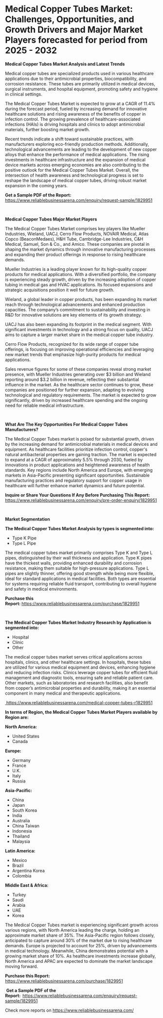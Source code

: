 <p><h1>Medical Copper Tubes Market: Challenges, Opportunities, and Growth Drivers and Major Market Players forecasted for period from 2025 - 2032</h1></p><p><strong>Medical Copper Tubes Market Analysis and Latest Trends</strong></p>
<p><p>Medical copper tubes are specialized products used in various healthcare applications due to their antimicrobial properties, biocompatibility, and corrosion resistance. These tubes are primarily utilized in medical devices, surgical instruments, and hospital equipment, promoting safety and hygiene in clinical settings. </p><p>The Medical Copper Tubes Market is expected to grow at a CAGR of 11.4% during the forecast period, fueled by increasing demand for innovative healthcare solutions and rising awareness of the benefits of copper in infection control. The growing prevalence of healthcare-associated infections (HAIs) is driving hospitals and clinics to adopt antimicrobial materials, further boosting market growth.</p><p>Recent trends indicate a shift toward sustainable practices, with manufacturers exploring eco-friendly production methods. Additionally, technological advancements are leading to the development of new copper alloys that enhance the performance of medical applications. The rising investments in healthcare infrastructure and the expansion of medical device markets across emerging economies are also contributing to the positive outlook for the Medical Copper Tubes Market. Overall, the intersection of health awareness and technological progress is set to reshape the landscape of medical copper tubes, driving robust market expansion in the coming years.</p></p>
<p><strong>Get a Sample PDF of the Report:&nbsp;</strong> <a href="https://www.reliablebusinessarena.com/enquiry/request-sample/1829951?utm_campaign=2187&utm_medium=2&utm_source=Github&utm_content=ia&utm_term=05032025&utm_id=medical-copper-tubes">https://www.reliablebusinessarena.com/enquiry/request-sample/1829951</a></p>
<p>&nbsp;</p>
<p><strong>Medical Copper Tubes Major Market Players</strong></p>
<p><p>The Medical Copper Tubes Market comprises key players like Mueller Industries, Wieland, UACJ, Cerro Flow Products, NOVAIR Medical, Atlas Copco (BeaconMedaes), H&H Tube, Cambridge-Lee Industries, C&H Medical, Samuel, Son & Co., and Amico. These companies are pivotal in shaping the market dynamics through innovative manufacturing processes and expanding their product offerings in response to rising healthcare demands.</p><p>Mueller Industries is a leading player known for its high-quality copper products for medical applications. With a diversified portfolio, the company is experiencing steady growth, driven by the increasing adoption of copper tubing in medical gas and HVAC applications. Its focused expansions and strategic acquisitions position it well for future growth.</p><p>Wieland, a global leader in copper products, has been expanding its market reach through technological advancements and enhanced production capacities. The company’s commitment to sustainability and investing in R&D for innovative solutions are key elements of its growth strategy. </p><p>UACJ has also been expanding its footprint in the medical segment. With significant investments in technology and a strong focus on quality, UACJ aims to capture a larger market share in the medical copper tube industry.</p><p>Cerro Flow Products, recognized for its wide range of copper tube offerings, is focusing on improving operational efficiencies and leveraging new market trends that emphasize high-purity products for medical applications.</p><p>Sales revenue figures for some of these companies reveal strong market presence, with Mueller Industries generating over $3 billion and Wieland reporting around $3.2 billion in revenue, reflecting their substantial influence in the market. As the healthcare sector continues to grow, these companies are positioned for further expansion, adapting to evolving technological and regulatory requirements. The market is expected to grow significantly, driven by increased healthcare spending and the ongoing need for reliable medical infrastructure.</p></p>
<p>&nbsp;</p>
<p><strong>What Are The Key Opportunities For Medical Copper Tubes Manufacturers?</strong></p>
<p><p>The Medical Copper Tubes market is poised for substantial growth, driven by the increasing demand for antimicrobial materials in medical devices and equipment. As healthcare facilities prioritize infection control, copper's natural antibacterial properties are gaining traction. The market is expected to expand at a CAGR of approximately 5.5% through 2030, fueled by innovations in product applications and heightened awareness of health standards. Key regions include North America and Europe, with emerging markets in Asia-Pacific presenting significant opportunities. Sustainable manufacturing practices and regulatory support for copper usage in healthcare will further enhance market dynamics and future potential.</p></p>
<p><strong>Inquire or Share Your Questions If Any Before Purchasing This Report:</strong> <a href="https://www.reliablebusinessarena.com/enquiry/pre-order-enquiry/1829951?utm_campaign=2187&utm_medium=2&utm_source=Github&utm_content=ia&utm_term=05032025&utm_id=medical-copper-tubes">https://www.reliablebusinessarena.com/enquiry/pre-order-enquiry/1829951</a></p>
<p>&nbsp;</p>
<p><strong>Market Segmentation</strong></p>
<p><strong>The Medical Copper Tubes Market Analysis by types is segmented into:</strong></p>
<p><ul><li>Type K Pipe</li><li>Type L Pipe</li></ul></p>
<p><p>The medical copper tubes market primarily comprises Type K and Type L pipes, distinguished by their wall thickness and application. Type K pipes have the thickest walls, providing enhanced durability and corrosion resistance, making them suitable for high-pressure applications. Type L pipes are slightly thinner, offering good strength while being more flexible, ideal for standard applications in medical facilities. Both types are essential for systems requiring reliable fluid transport, contributing to overall hygiene and safety in medical environments.</p></p>
<p><strong>Purchase this Report:&nbsp;</strong><a href="https://www.reliablebusinessarena.com/purchase/1829951?utm_campaign=2187&utm_medium=2&utm_source=Github&utm_content=ia&utm_term=05032025&utm_id=medical-copper-tubes">https://www.reliablebusinessarena.com/purchase/1829951</a></p>
<p>&nbsp;</p>
<p><strong>The Medical Copper Tubes Market Industry Research by Application is segmented into:</strong></p>
<p><ul><li>Hospital</li><li>Clinic</li><li>Other</li></ul></p>
<p><p>The medical copper tubes market serves critical applications across hospitals, clinics, and other healthcare settings. In hospitals, these tubes are utilized for various medical equipment and devices, enhancing hygiene and reducing infection risks. Clinics leverage copper tubes for efficient fluid management and diagnostic tools, ensuring safe and reliable patient care. Other markets, such as laboratories and research facilities, also benefit from copper’s antimicrobial properties and durability, making it an essential component in many medical and therapeutic applications.</p></p>
<p><a href="https://www.reliablebusinessarena.com/medical-copper-tubes-r1829951?utm_campaign=2187&utm_medium=2&utm_source=Github&utm_content=ia&utm_term=05032025&utm_id=medical-copper-tubes">&nbsp;https://www.reliablebusinessarena.com/medical-copper-tubes-r1829951</a></p>
<p><strong>In terms of Region, the Medical Copper Tubes Market Players available by Region are:</strong></p>
<p>
    <p> <strong> North America: </strong>
        <ul>
            <li>United States</li>
            <li>Canada</li>
        </ul>
        </p> 
    <p> <strong> Europe: </strong>
        <ul>
            <li>Germany</li>
            <li>France</li>
            <li>U.K.</li>
            <li>Italy</li>
            <li>Russia</li>
        </ul>
        </p> 
    <p> <strong> Asia-Pacific: </strong>
        <ul>
            <li>China</li>
            <li>Japan</li>
            <li>South Korea</li>
            <li>India</li>
            <li>Australia</li>
            <li>China Taiwan</li>
            <li>Indonesia</li>
            <li>Thailand</li>
            <li>Malaysia</li>
        </ul>
        </p> 
    <p> <strong> Latin America: </strong>
        <ul>
            <li>Mexico</li>
            <li>Brazil</li>
            <li>Argentina Korea</li>
            <li>Colombia</li>
        </ul>
        </p> 
    <p> <strong> Middle East & Africa: </strong>
        <ul>
            <li>Turkey</li>
            <li>Saudi</li>
            <li>Arabia</li>
            <li>UAE</li>
            <li>Korea</li>
        </ul>
    </p>
    </p>
<p><p>The Medical Copper Tubes market is experiencing significant growth across various regions, with North America leading the charge, holding an approximate market share of 35%. The Asia-Pacific region follows closely, anticipated to capture around 30% of the market due to rising healthcare demands. Europe is projected to account for 25%, driven by advancements in medical technology. Meanwhile, China demonstrates potential with a growing market share of 10%. As healthcare investments increase globally, North America and APAC are expected to dominate the market landscape moving forward.</p></p>
<p><strong>Purchase this Report: </strong><a href="https://www.reliablebusinessarena.com/purchase/1829951?utm_campaign=2187&utm_medium=2&utm_source=Github&utm_content=ia&utm_term=05032025&utm_id=medical-copper-tubes">https://www.reliablebusinessarena.com/purchase/1829951</a></p>
<p>&nbsp;<strong>Get a Sample PDF of the Report:&nbsp;&nbsp;</strong><a href="https://www.reliablebusinessarena.com/enquiry/request-sample/1829951?utm_campaign=2187&utm_medium=2&utm_source=Github&utm_content=ia&utm_term=05032025&utm_id=medical-copper-tubes">https://www.reliablebusinessarena.com/enquiry/request-sample/1829951</a></p>
<p><strong></strong></p>
<p>Check more reports on <a href="https://www.reliablebusinessarena.com/?utm_campaign=2187&utm_medium=2&utm_source=Github&utm_content=ia&utm_term=05032025&utm_id=medical-copper-tubes">https://www.reliablebusinessarena.com/</a></p>